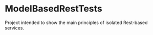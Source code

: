 # ModelBasedRestTests
Project intended to show the main principles of isolated Rest-based services.
